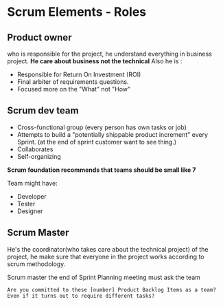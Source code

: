 # Scrum Elements - Roles

## Product owner
who is responsible for the project, he understand everything in business project.
__He care about business not the technical__
Also he is :
* Responsible for Return On Investment (ROI)
* Final arbiter of requirements questions. 
* Focused more on the "What" not "How"
  
## Scrum dev team
* Cross-functional group (every person has own tasks or job)
* Attempts to build a "potentially shippable product increment" every Sprint. (at the end of sprint customer want to see thing.)
* Collaborates
* Self-organizing

__Scrum foundation recommends that teams should be small like 7__

Team might have:
* Developer
* Tester
* Designer

## Scrum Master
He's the coordinator(who takes care about the technical project) of the project, he make sure that everyone in the project works according to scrum methodology.

Scrum master the end of Sprint Planning meeting must ask the team 
```
Are you committed to these [number] Product Backlog Items as a team? 
Even if it turns out to require different tasks?
```